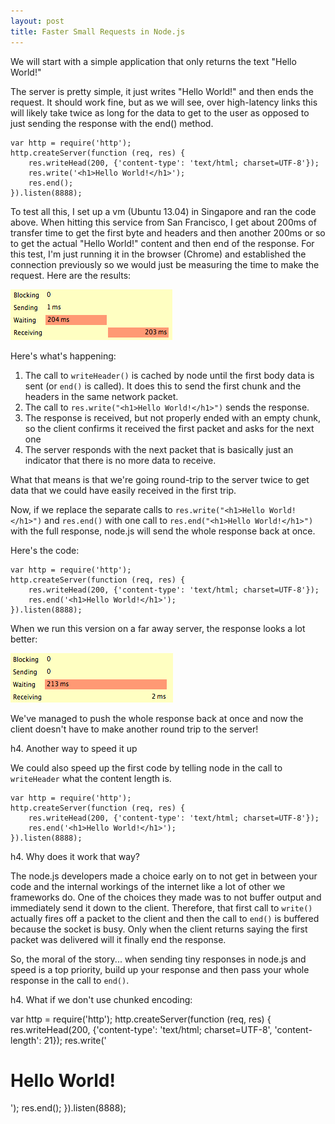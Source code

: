 ```yaml
---
layout: post
title: Faster Small Requests in Node.js
---
```



We will start with a simple application that only returns the text "Hello World!"

The server is pretty simple, it just writes "Hello World!" and then ends the request. It should work fine, but as we will see, over high-latency links this will likely take twice as long for the data to get to the user as opposed to just sending the response with the end() method.

    var http = require('http');
    http.createServer(function (req, res) { 
        res.writeHead(200, {'content-type': 'text/html; charset=UTF-8'});
        res.write('<h1>Hello World!</h1>');
        res.end();
    }).listen(8888);

To test all this, I set up a vm (Ubuntu 13.04) in Singapore and ran the code above. When hitting this service from San Francisco, I get about 200ms of transfer time to get the first byte and headers and then another 200ms or so to get the actual "Hello World!" content and then end of the response. For this test, I'm just running it in the browser (Chrome) and established the connection previously so we would just be measuring the time to make the request. Here are the results:

![response timing write() and then end()](/img/2013-05-18-small-requests-in-nodejs/write-then-end.png)

Here's what's happening:
1. The call to `writeHeader()` is cached by node until the first body data is sent (or `end()` is called). It does this to send the first chunk and the headers in the same network packet.
2. The call to `res.write("<h1>Hello World!</h1>")` sends the response.
3. The response is received, but not properly ended with an empty chunk, so the client confirms it received the first packet and asks for the next one
4. The server responds with the next packet that is basically just an indicator that there is no more data to receive.

What that means is that we're going round-trip to the server twice to get data that we could have easily received in the first trip.

Now, if we replace the separate calls to `res.write("<h1>Hello World!</h1>")` and `res.end()` with one call to `res.end("<h1>Hello World!</h1>")` with the full response, node.js will send the whole response back at once.

Here's the code:

    var http = require('http');
    http.createServer(function (req, res) { 
        res.writeHead(200, {'content-type': 'text/html; charset=UTF-8'});
        res.end('<h1>Hello World!</h1>');
    }).listen(8888);

When we run this version on a far away server, the response looks a lot better:

![response timing write() and then end()](/img/2013-05-18-small-requests-in-nodejs/just-end.png)

We've managed to push the whole response back at once and now the client doesn't have to make another round trip to the server!

h4. Another way to speed it up

We could also speed up the first code by telling node in the call to `writeHeader` what the content length is.

    var http = require('http');
    http.createServer(function (req, res) { 
        res.writeHead(200, {'content-type': 'text/html; charset=UTF-8'});
        res.end('<h1>Hello World!</h1>');
    }).listen(8888);

h4. Why does it work that way?

The node.js developers made a choice early on to not get in between your code and the internal workings of the internet like a lot of other we frameworks do. One of the choices they made was to not buffer output and immediately send it down to the client. Therefore, that first call to `write()` actually fires off a packet to the client and then the call to `end()` is buffered because the socket is busy. Only when the client returns saying the first packet was delivered will it finally end the response.

So, the moral of the story...  when sending tiny responses in node.js and speed is a top priority, build up your response and then pass your whole response in the call to `end()`.



h4. What if we don't use chunked encoding:


var http = require('http');
http.createServer(function (req, res) { 
    res.writeHead(200, {'content-type': 'text/html; charset=UTF-8', 'content-length': 21});
    res.write('<h1>Hello World!</h1>');
    res.end();
}).listen(8888);

